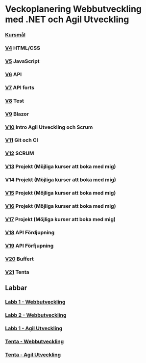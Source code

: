 # Veckoplanering Webbutveckling med .NET och Agil Utveckling

### [Kursmål](./assets/kursmål.md)

### [V4](./assets/V4.md) HTML/CSS

### [V5](./assets/V5.md) JavaScript

### [V6](./assets/V6.md) API

### [V7](./assets/V7.md) API forts

### [V8](./assets/V8.md) Test

### [V9](./assets/V9.md) Blazor

### [V10](./assets/V10.md) Intro Agil Utveckling och Scrum

### [V11](./assets/V11.md) Git och CI

### [V12](./assets/V12.md) SCRUM

### [V13](./assets/V13.md) Projekt (Möjliga kurser att boka med mig)

### [V14](./assets/V14.md) Projekt (Möjliga kurser att boka med mig)

### [V15](./assets/V15.md) Projekt (Möjliga kurser att boka med mig)

### [V16](./assets/V16.md) Projekt (Möjliga kurser att boka med mig)

### [V17](./assets/V17.md) Projekt (Möjliga kurser att boka med mig)

### [V18](./assets/V18.md) API Fördjupning

### [V19](./assets/V19.md) API Förfjupning

### [V20](./assets/V20.md) Buffert

### [V21](./assets/V21.md) Tenta

## Labbar

### [Labb 1 - Webbutveckling](./assets/Labb1Webb.md)
### [Labb 2 - Webbutveckling](./assets/Labb2Webb.md)
### [Labb 1 - Agil Utveckling](./assets/Labb1Agile.md)
### [Tenta - Webbutveckling](./assets/TentaWebb.md)
### [Tenta - Agil Utveckling](./assets/TentaAgile.md)